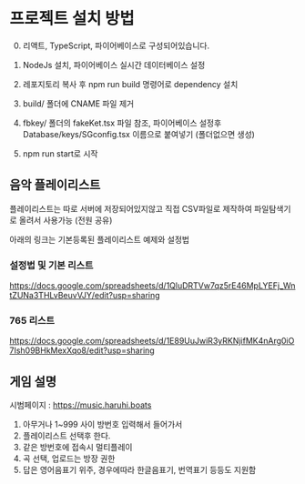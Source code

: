 # 프로젝트 설치 방법

0. 리액트, TypeScript, 파이어베이스로 구성되어있습니다.

1. NodeJs 설치, 파이어베이스 실시간 데이터베이스 설정

2. 레포지토리 복사 후 npm run build 명령어로 dependency 설치

3. build/ 폴더에 CNAME 파일 제거

4. fbkey/ 폴더의 fakeKet.tsx 파일 참조, 파이어베이스 설정후
   Database/keys/SGconfig.tsx 이름으로 붙여넣기
   (폴더없으면 생성)

5. npm run start로 시작

## 음악 플레이리스트

플레이리스트는 따로 서버에 저장되어있지않고
직접 CSV파일로 제작하여 파일탐색기로 올려서 사용가능 (전원 공유)

아래의 링크는 기본등록된 플레이리스트 예제와 설정법

### 설정법 및 기본 리스트

https://docs.google.com/spreadsheets/d/1QluDRTVw7qz5rE46MpLYEFj_WntZUNa3THLvBeuvVJY/edit?usp=sharing

### 765 리스트

https://docs.google.com/spreadsheets/d/1E89UuJwiR3yRKNjifMK4nArg0iO7Ish09BHkMexXqo8/edit?usp=sharing

## 게임 설명

시범페이지 :
https://music.haruhi.boats

1. 아무거나 1~999 사이 방번호 입력해서 들어가서
2. 플레이리스트 선택후 한다.
3. 같은 방번호에 접속시 멀티플레이
4. 곡 선택, 업로드는 방장 권한
5. 답은 영어음표기 위주, 경우에따라 한글음표기, 번역표기 등등도 지원함
